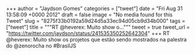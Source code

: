 
+++
author = "Jaydson Gomes"
categories = ["tweet"]
date = "Fri Aug 31 13:58:09 +0000 2012"
draft = false
image = "No media found for this Tweet"
slug = "8275f33b0192a59d24d5a33ec94d05cb9d34b000"
tags = ["tweet"]
title = """RT @heverex: Muito show o..."""
tweet = true
tweet_url = "https://twitter.com/jaydson/status/241535350252642304"
+++
RT @heverex: Muito show os projetos que estão sendo mostrados na palestra do @zenorocha no #BrasilJS
